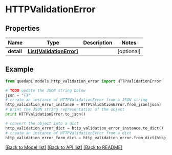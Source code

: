 # HTTPValidationError


## Properties
Name | Type | Description | Notes
------------ | ------------- | ------------- | -------------
**detail** | [**List[ValidationError]**](ValidationError.md) |  | [optional] 

## Example

```python
from quedapi.models.http_validation_error import HTTPValidationError

# TODO update the JSON string below
json = "{}"
# create an instance of HTTPValidationError from a JSON string
http_validation_error_instance = HTTPValidationError.from_json(json)
# print the JSON string representation of the object
print HTTPValidationError.to_json()

# convert the object into a dict
http_validation_error_dict = http_validation_error_instance.to_dict()
# create an instance of HTTPValidationError from a dict
http_validation_error_form_dict = http_validation_error.from_dict(http_validation_error_dict)
```
[[Back to Model list]](../README.md#documentation-for-models) [[Back to API list]](../README.md#documentation-for-api-endpoints) [[Back to README]](../README.md)


